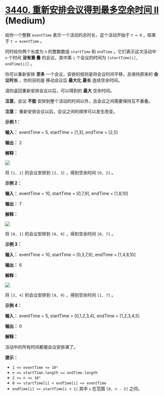 # [3440. 重新安排会议得到最多空余时间 II][link] (Medium)

[link]: https://leetcode.cn/problems/reschedule-meetings-for-maximum-free-time-ii/

给你一个整数 `eventTime` 表示一个活动的总时长，这个活动开始于 `t = 0` ，结束于 `t = eventTime` 。

同时给你两个长度为 `n` 的整数数组 `startTime` 和 `endTime` 。它们表示这次活动中 `n` 个时间 **没有重
叠** 的会议，其中第 `i` 个会议的时间为 `[startTime[i], endTime[i]]` 。

你可以重新安排 **至多** 一个会议，安排的规则是将会议时间平移，且保持原来的 **会议时长** ，你的目的是
移动会议后 **最大化** **最长** 连续空余时间。

请你返回重新安排会议以后，可以得到的 **最大** 空余时间。

**注意**，会议 **不能** 安排到整个活动的时间以外，且会议之间需要保持互不重叠。

**注意：** 重新安排会议以后，会议之间的顺序可以发生改变。

**示例 1：**

**输入：** eventTime = 5, startTime = \[1,3\], endTime = \[2,5\]

**输出：** 2

**解释：**

![](https://assets.leetcode.com/uploads/2024/12/22/example0_rescheduled.png)

将 `[1, 2]` 的会议安排到 `[2, 3]` ，得到空余时间 `[0, 2]` 。

**示例 2：**

**输入：** eventTime = 10, startTime = \[0,7,9\], endTime = \[1,8,10\]

**输出：** 7

**解释：**

![](https://assets.leetcode.com/uploads/2024/12/22/rescheduled_example0.png)

将 `[0, 1]` 的会议安排到 `[8, 9]` ，得到空余时间 `[0, 7]` 。

**示例 3：**

**输入：** eventTime = 10, startTime = \[0,3,7,9\], endTime = \[1,4,8,10\]

**输出：** 6

**解释：**

**![](https://assets.leetcode.com/uploads/2025/01/28/image3.png)**

将 `[3, 4]` 的会议安排到 `[8, 9]` ，得到空余时间 `[1, 7]` 。

**示例 4：**

**输入：** eventTime = 5, startTime = \[0,1,2,3,4\], endTime = \[1,2,3,4,5\]

**输出：** 0

**解释：**

活动中的所有时间都被会议安排满了。

**提示：**

- `1 <= eventTime <= 10⁹`
- `n == startTime.length == endTime.length`
- `2 <= n <= 10⁵`
- `0 <= startTime[i] < endTime[i] <= eventTime`
- `endTime[i] <= startTime[i + 1]` 其中 `i` 在范围 `[0, n - 2]` 之间。
